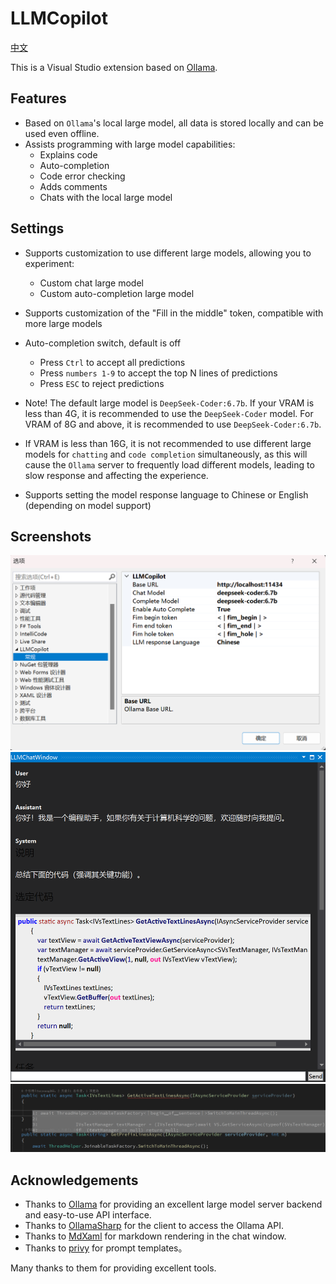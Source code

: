 # LLMCopilot

[中文](.\README.md)

This is a Visual Studio extension based on [Ollama](https://github.com/ollama/ollama).

## Features
- Based on `Ollama`'s local large model, all data is stored locally and can be used even offline.
- Assists programming with large model capabilities:
  - Explains code
  - Auto-completion
  - Code error checking
  - Adds comments
  - Chats with the local large model

## Settings
- Supports customization to use different large models, allowing you to experiment:
  - Custom chat large model
  - Custom auto-completion large model

- Supports customization of the "Fill in the middle" token, compatible with more large models
- Auto-completion switch, default is off
  - Press `Ctrl` to accept all predictions
  - Press `numbers 1-9` to accept the top N lines of predictions
  - Press `ESC` to reject predictions

- Note! The default large model is `DeepSeek-Coder:6.7b`. If your VRAM is less than 4G, it is recommended to use the `DeepSeek-Coder` model. For VRAM of 8G and above, it is recommended to use `DeepSeek-Coder:6.7b`.
- If VRAM is less than 16G, it is not recommended to use different large models for `chatting` and `code completion` simultaneously, as this will cause the `Ollama` server to frequently load different models, leading to slow response and affecting the experience.
- Supports setting the model response language to Chinese or English (depending on model support)

## Screenshots
![Settings](./images/image.png)
![Chatting](./images/image-1.png)
![Auto-completion](./images/image-2.png)

## Acknowledgements
- Thanks to [Ollama](https://github.com/ollama/ollama) for providing an excellent large model server backend and easy-to-use API interface.
- Thanks to [OllamaSharp](https://github.com/awaescher/OllamaSharp) for the client to access the Ollama API.
- Thanks to [MdXaml](https://github.com/whistyun/MdXaml) for markdown rendering in the chat window.
- Thanks to [privy](https://github.com/srikanth235/privy) for prompt templates。

Many thanks to them for providing excellent tools.
